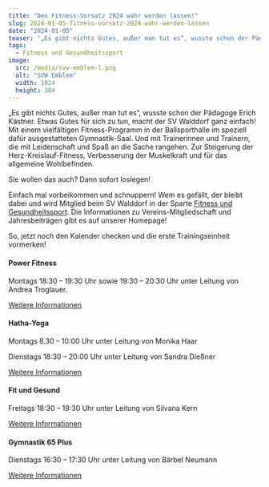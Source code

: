 ```yaml
---
title: "Den Fitness-Vorsatz 2024 wahr werden lassen!"
slug: 2024-01-05-fitness-vorsatz-2024-wahr-werden-lassen
date: "2024-01-05"
teaser: "„Es gibt nichts Gutes, außer man tut es“, wusste schon der Pädagoge Erich Kästner. Etwas Gutes für sich zu tun, macht der SV Walddorf ganz einfach!"
tags:
  - Fitness und Gesundheitssport
image:
  src: /media/svw-emblem-l.png
  alt: "SVW Emblem"
  width: 1024
  height: 384
---
```

„Es gibt nichts Gutes, außer man tut es“, wusste schon der Pädagoge Erich Kästner. Etwas Gutes für sich zu tun, macht der SV Walddorf ganz einfach! Mit einem vielfältigen Fitness-Programm in der Ballsporthalle im speziell dafür ausgestatteten Gymnastik-Saal. Und mit Trainerinnen und Trainern, die mit Leidenschaft und Spaß an die Sache rangehen. Zur Steigerung der Herz-Kreislauf-Fitness, Verbesserung der Muskelkraft und für das allgemeine Wohlbefinden.

Sie wollen das auch? Dann sofort loslegen!

Einfach mal vorbeikommen und schnuppern! Wem es gefällt, der bleibt dabei und wird Mitglied beim SV Walddorf in der Sparte [Fitness und Gesundheitssport](/fitness-und-gesundheitssport). Die Informationen zu Vereins-Mitgliedschaft und Jahresbeiträgen gibt es auf unserer Homepage!

So, jetzt noch den Kalender checken und die erste Trainingseinheit vormerken!

#### Power Fitness

Montags 18:30 – 19:30 Uhr sowie 19:30 – 20:30 Uhr unter Leitung von Andrea Troglauer.

[Weitere Informationen](/fitness-und-gesundheitssport/powerfitness)

#### Hatha-Yoga

Montags 8.30 – 10:00 Uhr unter Leitung von Monika Haar

Dienstags 18:30 – 20:00 Uhr unter Leitung von Sandra Dießner

[Weitere Informationen](/fitness-und-gesundheitssport/yoga)

#### Fit und Gesund

Freitags 18:30 – 19:30 Uhr unter Leitung von Silvana Kern

[Weitere Informationen](/fitness-und-gesundheitssport/fit-und-gesund)

#### Gymnastik 65 Plus

Dienstags 16:30 – 17:30 Uhr unter Leitung von Bärbel Neumann

[Weitere Informationen](/fitness-und-gesundheitssport/gymnastik-65plus)
